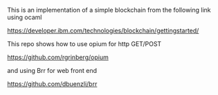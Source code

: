 This is an implementation of a simple blockchain from the following link using ocaml

https://developer.ibm.com/technologies/blockchain/gettingstarted/

This repo shows how to use opium for http GET/POST

https://github.com/rgrinberg/opium

and using Brr for web front end

https://github.com/dbuenzli/brr



